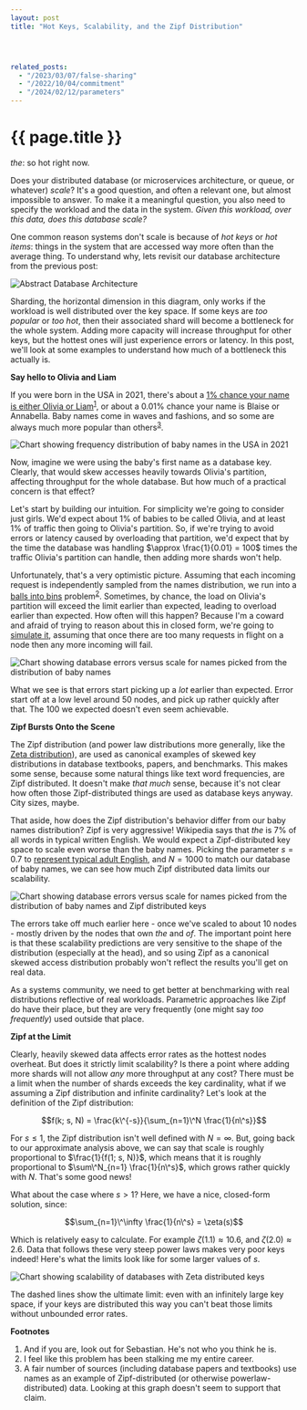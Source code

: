 ```yaml
---
layout: post
title: "Hot Keys, Scalability, and the Zipf Distribution"




related_posts:
  - "/2023/03/07/false-sharing"
  - "/2022/10/04/commitment"
  - "/2024/02/12/parameters"
---
```

{{ page.title }}
================

<p class="meta"><i>the</i>: so hot right now.</p>


<script>
  MathJax = {
    tex: {inlineMath: [['$', '$'], ['\\(', '\\)']]}
  };
</script>
<script id="MathJax-script" async src="https://cdn.jsdelivr.net/npm/mathjax@3/es5/tex-mml-chtml.js"></script>

Does your distributed database (or microservices architecture, or queue, or whatever) *scale*? It's a good question, and often a relevant one, but almost impossible to answer. To make it a meaningful question, you also need to specify the workload and the data in the system. *Given this workload, over this data, does this database scale?*

One common reason systems don't scale is because of *hot keys* or *hot items*: things in the system that are accessed way more often than the average thing. To understand why, lets revisit our database architecture from the previous post:

![Abstract Database Architecture](/blog/images/db_basic_arch.png)

Sharding, the horizontal dimension in this diagram, only works if the workload is well distributed over the key space. If some keys are *too popular* or *too hot*, then their associated shard will become a bottleneck for the whole system. Adding more capacity will increase throughput for other keys, but the hottest ones will just experience errors or latency. In this post, we'll look at some examples to understand how much of a bottleneck this actually is.

**Say hello to Olivia and Liam**

If you were born in the USA in 2021, there's about a [1% chance your name is either Olivia or Liam](https://www.ssa.gov/cgi-bin/popularnames.cgi)<sup>[1](#foot1)</sup>, or about a 0.01% chance your name is Blaise or Annabella. Baby names come in waves and fashions, and so some are always much more popular than others<sup>[3](#foot3)</sup>.

![Chart showing frequency distribution of baby names in the USA in 2021](/blog/images/baby_names.png)

Now, imagine we were using the baby's first name as a database key. Clearly, that would skew accesses heavily towards Olivia's partition, affecting throughput for the whole database. But how much of a practical concern is that effect?

Let's start by building our intuition. For simplicity we're going to consider just girls. We'd expect about 1% of babies to be called Olivia, and at least 1% of traffic then going to Olivia's partition. So, if we're trying to avoid errors or latency caused by overloading that partition, we'd expect that by the time the database was handling $\approx \frac{1}{0.01} = 100$ times the traffic Olivia's partition can handle, then adding more shards won't help.

Unfortunately, that's a very optimistic picture. Assuming that each incoming request is independently sampled from the names distribution, we run into a [balls into bins](https://brooker.co.za/blog/2018/01/01/balls-into-bins.html) problem<sup>[2](#foot2)</sup>. Sometimes, by chance, the load on Olivia's partition will exceed the limit earlier than expected, leading to overload earlier than expected. How often will this happen? Because I'm a coward and afraid of trying to reason about this in closed form, we're going to [simulate it](https://brooker.co.za/blog/2022/04/11/simulation.html), assuming that once there are too many requests in flight on a node then any more incoming will fail.

![Chart showing database errors versus scale for names picked from the distribution of baby names](/blog/images/hot_keys_babies.png)

What we see is that errors start picking up a *lot* earlier than expected. Error start off at a low level around 50 nodes, and pick up rather quickly after that. The 100 we expected doesn't even seem achievable.

**Zipf Bursts Onto the Scene**

The Zipf distribution (and power law distributions more generally, like the [Zeta distribution](https://en.wikipedia.org/wiki/Zeta_distribution)), are used as canonical examples of skewed key distributions in database textbooks, papers, and benchmarks. This makes some sense, because some natural things like text word frequencies, are Zipf distributed. It doesn't make *that much* sense, because it's not clear how often those Zipf-distributed things are used as database keys anyway. City sizes, maybe.

That aside, how does the Zipf distribution's behavior differ from our baby names distribution? Zipf is very aggressive! Wikipedia says that *the* is 7% of all words in typical written English. We would expect a Zipf-distributed key space to scale even worse than the baby names. Picking the parameter $s = 0.7$ to [represent typical adult English](https://journals.plos.org/plosone/article?id=10.1371/journal.pone.0053227), and $N = 1000$ to match our database of baby names, we can see how much Zipf distributed data limits our scalability.

![Chart showing database errors versus scale for names picked from the distribution of baby names and Zipf distributed keys](/blog/images/hot_keys_babies_zipf.png)

The errors take off much earlier here - once we've scaled to about 10 nodes - mostly driven by the nodes that own *the* and *of*. The important point here is that these scalability predictions are very sensitive to the shape of the distribution (especially at the head), and so using Zipf as a canonical skewed access distribution probably won't reflect the results you'll get on real data.

As a systems community, we need to get better at benchmarking with real distributions reflective of real workloads. Parametric approaches like Zipf do have their place, but they are very frequently (one might say *too frequently*) used outside that place.

**Zipf at the Limit**

Clearly, heavily skewed data affects error rates as the hottest nodes overheat. But does it strictly limit scalability? Is there a point where adding more shards will not allow *any* more throughput at any cost? There must be a limit when the number of shards exceeds the key cardinality, what if we assuming a Zipf distribution and infinite cardinality? Let's look at the definition of the Zipf distribution:

$$f(k; s, N) = \frac{k\^{-s}}{\sum_{n=1}\^N \frac{1}{n\^s}}$$

For $s \leq 1$, the Zipf distribution isn't well defined with $N = \infty$. But, going back to our approximate analysis above, we can say that scale is roughly proportional to $\frac{1}{f(1; s, N)}$, which means that it is roughly proportional to $\sum\^N_{n=1} \frac{1}{n\^s}$, which grows rather quickly with $N$. That's some good news!

What about the case where $s > 1$? Here, we have a nice, closed-form solution, since:

$$\sum_{n=1}\^\infty \frac{1}{n\^s} = \zeta(s)$$

Which is relatively easy to calculate. For example $\zeta(1.1) \approx 10.6$, and $\zeta(2.0) \approx 2.6$. Data that follows these very steep power laws makes very poor keys indeed! Here's what the limits look like for some larger values of $s$.

![Chart showing scalability of databases with Zeta distributed keys](/blog/images/zipf_limit.png)

The dashed lines show the ultimate limit: even with an infinitely large key space, if your keys are distributed this way you can't beat those limits without unbounded error rates.

**Footnotes**

1. <a name="foot1"></a> And if you are, look out for Sebastian. He's not who you think he is.
1. <a name="foot2"></a> I feel like this problem has been stalking me my entire career.
1. <a name="foot3"></a> A fair number of sources (including database papers and textbooks) use names as an example of Zipf-distributed (or otherwise powerlaw-distributed) data. Looking at this graph doesn't seem to support that claim.